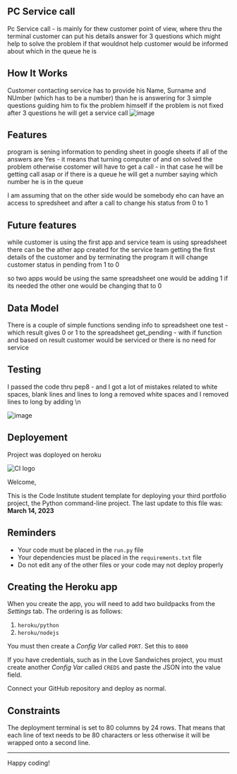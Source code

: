 
## PC Service call

Pc Service call - is mainly for thew customer point of view, where thru the terminal customer can put his details answer for 3 questions which might help to solve the problem if that wouldnot help customer would be informed about which in the queue  he is 






## How It Works 
Customer contacting service has to provide his Name, Surname and NUmber (which has to be a number)
than he is answering for 3 simple questions guiding him to fix the problem himself
if the problem is not fixed after 3 questions he will get a service call
![image](https://user-images.githubusercontent.com/116521971/234255625-089ceb62-9aaa-4ec6-958b-dd4bf7d10f24.png)


## Features 

program is sening information to pending sheet in google sheets
if all of the answers are Yes - it means that turning computer of and on solved the problem
otherwise costomer will have to get a call - in that case he will be getting call asap or if there is a queue 
he will get a number saying which number he is in the queue 

I am assuming that on the other side would be somebody eho can have an access to spredsheet and after a call to change his status from 0 to 1

## Future features

while customer is using the first app and service team is using spreadsheet
there can be the ather app created for the service team getting the first details of the customer and by terminating the program it will change customer status in pending from 1 to 0 

so two apps would be using the same spreadsheet one would be adding 1 if its needed the other one would be changing that to 0 

## Data Model

There is a couple of simple functions sending info to spreadsheet
one test - which result gives 0 or 1 to the spreadsheet get_pending - with if function
and based on result customer would be serviced or there is no need for service 

## Testing

I passed the code thru pep8 - and I got a lot of mistakes related to white spaces, blank lines and lines to long 
a removed white spaces and I removed lines to long by adding \n 

![image](https://user-images.githubusercontent.com/116521971/234256834-abfbab71-c144-4210-a919-bc64ba0fff7d.png)

## Deployement

Project was doployed on heroku





![CI logo](https://codeinstitute.s3.amazonaws.com/fullstack/ci_logo_small.png)

Welcome,

This is the Code Institute student template for deploying your third portfolio project, the Python command-line project. The last update to this file was: **March 14, 2023**

## Reminders

- Your code must be placed in the `run.py` file
- Your dependencies must be placed in the `requirements.txt` file
- Do not edit any of the other files or your code may not deploy properly

## Creating the Heroku app

When you create the app, you will need to add two buildpacks from the _Settings_ tab. The ordering is as follows:

1. `heroku/python`
2. `heroku/nodejs`

You must then create a _Config Var_ called `PORT`. Set this to `8000`

If you have credentials, such as in the Love Sandwiches project, you must create another _Config Var_ called `CREDS` and paste the JSON into the value field.

Connect your GitHub repository and deploy as normal.

## Constraints

The deployment terminal is set to 80 columns by 24 rows. That means that each line of text needs to be 80 characters or less otherwise it will be wrapped onto a second line.

---

Happy coding!
